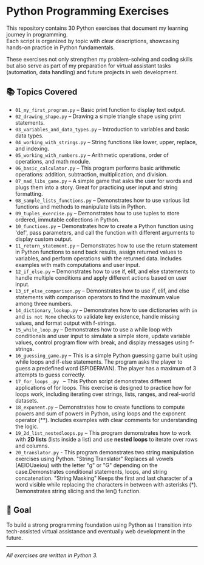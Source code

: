 # Python Programming Exercises

This repository contains 30 Python exercises that document my learning journey in programming.  
Each script is organized by topic with clear descriptions, showcasing hands-on practice in Python fundamentals.  

These exercises not only strengthen my problem-solving and coding skills but also serve as part of my preparation for virtual assistant tasks (automation, data handling) and future projects in web development.

## 📚 Topics Covered

- `01_my_first_program.py` – Basic print function to display text output.
- `02_drawing_shape.py` – Drawing a simple triangle shape using print statements.
- `03_variables_and_data_types.py` – Introduction to variables and basic data types.
- `04_working_with_strings.py` – String functions like lower, upper, replace, and indexing.
- `05_working_with_numbers.py` – Arithmetic operations, order of operations, and math module.
- `06_basic_calculator.py` – This program performs basic arithmetic operations: addition, subtraction, multiplication, and division.
- `07_mad_libs_game.py` – A simple game that asks the user for words and plugs them into a story. Great for practicing user input and string formatting.
- `08_sample_lists_functions.py` – Demonstrates how to use various list functions and methods to manipulate lists in Python.
- `09_tuples_exercise.py` – Demonstrates how to use tuples to store ordered, immutable collections in Python.
- `10_functions.py` – Demonstrates how to create a Python function using 'def', pass parameters, and call the function with different arguments to display custom output.
- `11_return_statement.py` – Demonstrates how to use the return statement in Python functions to send back results, assign returned values to variables, and perform operations with the returned data. Includes examples with math computations and user input.
- `12_if_else.py` – Demonstrates how to use if, elif, and else statements to handle multiple conditions and apply different actions based on user input.
- `13_if_else_comparison.py` – Demonstrates how to use if, elif, and else statements with comparison operators to find the maximum value among three numbers.
- `14_dictionary_lookup.py` – Demonstrates how to use dictionaries with `in` and `is not None` checks to validate key existence, handle missing values, and format output with f-strings.
- `15_while_loop.py` – Demonstrates how to use a while loop with conditionals and user input to simulate a simple store, update variable values, control program flow with break, and display messages using f-strings.
- `16_guessing_game.py` – This is a simple Python guessing game built using while loops and if-else statements. The program asks the player to guess a predefined word (SPIDERMAN). The player has a maximum of 3 attempts to guess correctly.
- `17_for_loops_.py ` – This Python script demonstrates different applications of for loops. This exercise is designed to practice how for loops work, including iterating over strings, lists, ranges, and real-world datasets.
- `18_exponent.py` – Demonstrates how to create functions to compute powers and sum of powers in Python, using loops and the exponent operator (**). Includes examples with clear comments for understanding the logic.
- `19_2d_list_nestedloops.py` – This program demonstrates how to work with **2D lists** (lists inside a list) and use **nested loops** to iterate over rows and columns.
- `20_translator.py` - This program demonstrates two string manipulation exercises using Python. "String Translator" Replaces all vowels (AEIOUaeiou) with the letter "g" or "G" depending on the case.Demonstrates conditional statements, loops, and string concatenation. "String Masking" Keeps the first and last character of a word visible while replacing the characters in between with asterisks (*). Demonstrates string slicing and the len() function.
  
## 🎯 Goal

To build a strong programming foundation using Python as I transition into tech-assisted virtual assistance and eventually web development in the future.

---
*All exercises are written in Python 3.*
